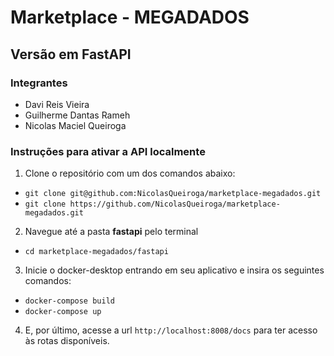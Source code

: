 # Marketplace - MEGADADOS
## Versão em FastAPI

### Integrantes
- Davi Reis Vieira
- Guilherme Dantas Rameh
- Nicolas Maciel Queiroga



### Instruções para ativar a API localmente

1. Clone o repositório com um dos comandos abaixo:
  - ```git clone git@github.com:NicolasQueiroga/marketplace-megadados.git```
  - ```git clone https://github.com/NicolasQueiroga/marketplace-megadados.git```

2. Navegue até a pasta **fastapi** pelo terminal
  - ```cd marketplace-megadados/fastapi```
 
3. Inicie o docker-desktop entrando em seu aplicativo e insira os seguintes comandos:
  - ```docker-compose build```
  - ```docker-compose up```
  
4. E, por último, acesse a url ```http://localhost:8008/docs``` para ter acesso às rotas disponíveis.
